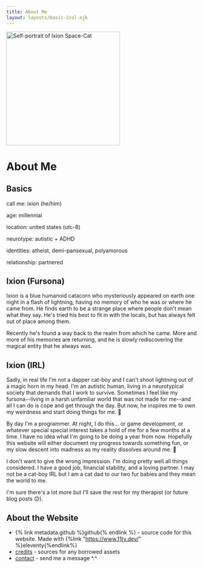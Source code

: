 ```yaml
---
title: About Me
layout: layouts/basic-2col.njk
---
```


<img src="/images/art/ixion-portrait-500.jpg" alt="Self-portrait of Ixion Space-Cat" width=300px class="float-right border-image">

# About Me

## Basics

call me: ixion (he/him)

age: millennial

location: united states (utc-8)

neurotype: autistic + ADHD

identities: atheist, demi-pansexual, polyamorous

relationship: partnered

## Ixion (Fursona)

Ixion is a blue humanoid catacorn who mysteriously appeared on earth one night in a flash of lightning, having no memory of who he was or where he came from. He finds earth to be a strange place where people don't mean what they say. He's tried his best to fit in with the locals, but has always felt out of place among them.

Recently he's found a way back to the realm from which he came. More and more of his memories are returning, and he is slowly rediscovering the magical entity that he always was.

## Ixion (IRL)

Sadly, in real life I'm not a dapper cat-boy and I can't shoot lightning out of a magic horn in my head. I'm an autistic human, living in a neurotypical society that demands that I work to survive. Sometimes I feel like my fursona--living in a harsh unfamiliar world that was not made for me--and all I can do is cope and get through the day. But now, he inspires me to own my weirdness and start doing things for me. 💜

By day I'm a programmer. At night, I do this... or game development, or whatever special special interest takes a hold of me for a few months at a time. I have no idea what I'm going to be doing a year from now. Hopefully this website will either document my progress towards something fun, or my slow descent into madness as my reality dissolves around me. 🫠

I don't want to give the wrong impression. I'm doing pretty well all things considered. I have a good job, financial stability, and a loving partner. I may not be a cat-boy IRL but I am a cat dad to our two fur babies and they mean the world to me.

I'm sure there's a lot more but I'll save the rest for my therapist (or future blog posts 😊).

## About the Website

- {% link metadata.github %}github{% endlink %} - source code for this website. Made with {%link "https://www.11ty.dev/" %}eleventy{%endlink%}
- [credits](/credits/) - sources for any borrowed assets
- [contact](/contact/) - send me a message ^.^
